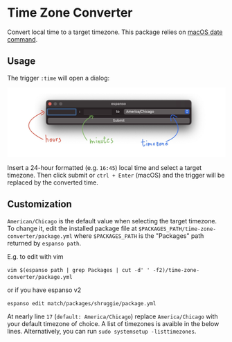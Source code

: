 # Time Zone Converter

Convert local time to a target timezone.
This package relies on [macOS date command](https://ss64.com/osx/date.html).

## Usage

The trigger `:time` will open a dialog:

![dialog](time-zone-converter/res/form.jpg)

Insert a 24-hour formatted (e.g. `16:45`) local time and select a target timezone.
Then click submit or `ctrl + Enter` (macOS) and the trigger will be replaced by the converted time.

## Customization

`American/Chicago` is the default value when selecting the target timezone.
To change it, edit the installed package file at `$PACKAGES_PATH/time-zone-converter/package.yml` where `$PACKAGES_PATH` is the "Packages" path returned by `espanso path`.

E.g. to edit with vim

```
vim $(espanso path | grep Packages | cut -d' ' -f2)/time-zone-converter/package.yml
```

or if you have espanso v2

```
espanso edit match/packages/shruggie/package.yml
```

At nearly line `17` (`default: America/Chicago`) replace `America/Chicago` with your default timezone of choice. A list of timezones is avaible in the below lines.
Alternatively, you can run `sudo systemsetup -listtimezones`.
